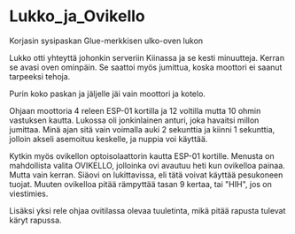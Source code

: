 # Lukko_ja_Ovikello
Korjasin sysipaskan Glue-merkkisen ulko-oven lukon

Lukko otti yhteyttä johonkin serveriin Kiinassa ja se kesti minuutteja.
Kerran se avasi oven ominpäin. Se saattoi myös jumittua, koska moottori
ei saanut tarpeeksi tehoja.

Purin koko paskan ja jäljelle jäi vain moottori ja kotelo.

Ohjaan moottoria 4 releen ESP-01 kortilla ja 12 voltilla
mutta 10 ohmin vastuksen kautta. Lukossa oli jonkinlainen anturi, joka
havaitsi millon jumittaa. Minä ajan sitä vain voimalla auki 2 sekunttia ja
kiinni 1 sekunttia, jolloin akseli asemoituu keskelle, ja nuppia
voi käyttää.

Kytkin myös ovikellon optoisolaattorin kautta ESP-01 kortille.
Menusta on mahdollista valita OVIKELLO, jolloinka ovi avautuu heti
kun ovikelloa painaa. Mutta vain kerran. Siäovi on lukittavissa,
eli tätä voivat käyttää pesukoneen tuojat. Muuten ovikelloa
pitää rämpyttää tasan 9 kertaa, tai "HIH", jos on viestimies.

Lisäksi yksi rele ohjaa ovitilassa olevaa tuuletinta, mikä
pitää rapusta tulevat käryt rapussa.

